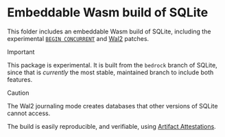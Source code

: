 # Embeddable Wasm build of SQLite

This folder includes an embeddable Wasm build of SQLite, including the experimental
[`BEGIN CONCURRENT`](https://sqlite.org/src/doc/begin-concurrent/doc/begin_concurrent.md) and
[Wal2](https://sqlite.org/cgi/src/doc/wal2/doc/wal2.md) patches.

> [!IMPORTANT]  
> This package is experimental.
> It is built from the `bedrock` branch of SQLite,
> since that is _currently_ the most stable, maintained branch to include both features.

> [!CAUTION]
> The Wal2 journaling mode creates databases that other versions of SQLite cannot access.

The build is easily reproducible, and verifiable, using
[Artifact Attestations](https://github.com/ncruces/go-sqlite3/attestations).